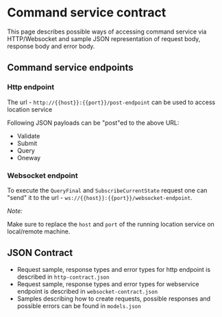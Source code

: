 # Command service contract

This page describes possible ways of accessing command service via HTTP/Websocket and sample JSON representation of request body, response body and error body. 

## Command service endpoints 

### Http endpoint

The url - `http://{{host}}:{{port}}/post-endpoint` can be used to access location service

Following JSON payloads can be "post"ed to the above URL:
* Validate
* Submit
* Query
* Oneway

### Websocket endpoint

To execute the `QueryFinal` and `SubscribeCurrentState` request one can "send" it to the url - `ws://{{host}}:{{port}}/websocket-endpoint`.

_Note:_

Make sure to replace the `host` and `port` of the running location service on local/remote machine.

## JSON Contract

* Request sample, response types and error types for http endpoint is described in `http-contract.json`     
* Request sample, response types and error types for webservice endpoint is described in `websocket-contract.json`
* Samples describing how to create requests, possible responses and possible errors can be found in `models.json`     
